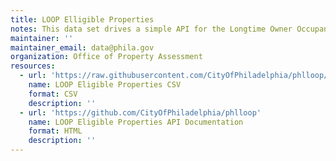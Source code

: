 ```yaml
---
title: LOOP Elligible Properties
notes: This data set drives a simple API for the Longtime Owner Occupants Program (LOOP) that is used by the Philadelphia property application.
maintainer: ''
maintainer_email: data@phila.gov
organization: Office of Property Assessment
resources:
  - url: 'https://raw.githubusercontent.com/CityOfPhiladelphia/phlloop/master/data/loopdata.csv'
    name: LOOP Eligible Properties CSV
    format: CSV
    description: ''
  - url: 'https://github.com/CityOfPhiladelphia/phlloop'
    name: LOOP Eligible Properties API Documentation
    format: HTML
    description: ''
---
```

